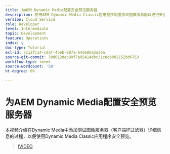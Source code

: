```yaml
---
title: 为AEM Dynamic Media配置安全预览服务器
description: 使用AEM Dynamic Media Classic应用程序配置测试图像服务器以进行安全预览。
version: Cloud Service
role: Developer
level: Intermediate
topic: Development
feature: Operations
index: y
doc-type: Tutorial
exl-id: 7c12fc14-cdaf-45eb-807a-64de86a2a36a
source-git-commit: 30d6120ec99f7a95414dbc31c0cb002152bd6763
workflow-type: tm+mt
source-wordcount: '58'
ht-degree: 0%

---
```


# 为AEM Dynamic Media配置安全预览服务器

本视频介绍在Dynamic Media中添加测试图像服务器（客户端IP过滤器）详细信息的过程，以便使用Dynamic Media Classic应用程序安全预览。

>[!VIDEO](https://video.tv.adobe.com/v/335462?quality=12&learn=on)

